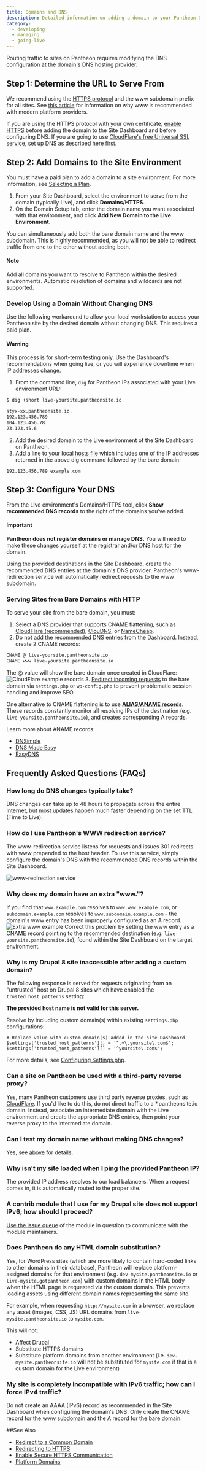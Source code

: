 ```yaml
---
title: Domains and DNS
description: Detailed information on adding a domain to your Pantheon Drupal or WordPress site.
category:
  - developing
  - managing
  - going-live
---
```

Routing traffic to sites on Pantheon requires modifying the DNS configuration at the domain's DNS hosting provider.

## Step 1: Determine the URL to Serve From

We recommend using the [HTTPS protocol](https://en.wikipedia.org/wiki/HTTPS) and the www subdomain prefix for all sites. See [this article](http://www.yes-www.org/why-use-www/) for information on why www is recommended with modern platform providers.

If you are using the HTTPS protocol with your own certificate, [enable HTTPS](/docs/adding-a-ssl-certificate-for-secure-https-communication/) before adding the domain to the Site Dashboard and before configuring DNS. If you are going to use [CloudFlare's free Universal SSL service](/docs/guides/ssl-with-cloudflare/), set up DNS as described here first.
## Step 2: Add Domains to the Site Environment

You must have a paid plan to add a domain to a site environment. For more information, see [Selecting a Plan](/docs/selecting-a-plan/).

1. From your Site Dashboard, select the environment to serve from the domain (typically Live), and click **Domains/HTTPS**.
2. On the Domain Setup tab, enter the domain name you want associated with that environment, and click **Add New Domain to the Live Environment**.

You can simultaneously add both the bare domain name and the www subdomain. This is highly recommended, as you will not be able to redirect traffic from one to the other without adding both.

<div class="alert alert-info" role="alert">
<h4>Note</h4>Add all domains you want to resolve to Pantheon within the desired environments. Automatic resolution of domains and wildcards are not supported.</div>

### Develop Using a Domain Without Changing DNS
Use the following workaround to allow your local workstation to access your Pantheon site by the desired domain without changing DNS. This requires a paid plan.

<div class="alert alert-danger" role="alert">
<h4>Warning</h4>This process is for short-term testing only. Use the Dashboard's recommendations when going live, or you will experience downtime when IP addresses change.</div>

1. From the command line, `dig` for Pantheon IPs associated with your Live environment URL:

 ```bash
 $ dig +short live-yoursite.pantheonsite.io

 styx-xx.pantheonsite.io.
 192.123.456.789
 104.123.456.78
 23.123.45.6
 ```
2. Add the desired domain to the Live environment of the Site Dashboard on Pantheon.
3. Add a line to your local <a href="https://en.wikipedia.org/wiki/Hosts_(file)">hosts file</a> which includes one of the IP addresses returned in the above dig command followed by the bare domain:

 ```
 192.123.456.789 example.com  
 ```
## Step 3: Configure Your DNS
From the Live environment's Domains/HTTPS tool, click **Show recommended DNS records** to the right of the domains you've added.

<div class="alert alert-danger" role="alert">
<h4>Important</h4><strong>Pantheon does not register domains or manage DNS.</strong> You will need to make these changes yourself at the registrar and/or DNS host for the domain.</div>

Using the provided destinations in the Site Dashboard, create the recommended DNS entries at the domain's DNS provider. Pantheon's www-redirection service will automatically redirect requests to the www subdomain.

### Serving Sites from Bare Domains with HTTP
To serve your site from the bare domain, you must:

1. Select a DNS provider that supports CNAME flattening, such as [CloudFlare (recommended)](https://support.cloudflare.com/hc/en-us/articles/200169056-CNAME-Flattening-RFC-compliant-support-for-CNAME-at-the-root), [ClouDNS](https://www.cloudns.net/features/), or [NameCheap](https://www.namecheap.com/domains/freedns.aspx).
2. Do not add the recommended DNS entries from the Dashboard. Instead, create 2 CNAME records:

 ```bash
 CNAME @ live-yoursite.pantheonsite.io
 CNAME www live-yoursite.pantheonsite.io
 ```
 The @ value will show the bare domain once created in CloudFlare:
 ![CloudFlare example records](/source/assets/images/cloudflare-cnames.png)
3. [Redirect incoming requests](/docs/redirect-incoming-requests/#redirect-to-a-common-domain) to the bare domain via `settings.php` or `wp-config.php` to prevent problematic session handling and improve SEO.

One alternative to CNAME flattening is to use **[ALIAS/ANAME records](http://help.dnsmadeeasy.com/spry_menu/aname-records/)**. These records constantly monitor all resolving IPs of the destination (e.g. `live-yoursite.pantheonsite.io`), and creates corresponding A records.

Learn more about ANAME records:

*   [DNSimple](http://support.dnsimple.com/articles/differences-between-a-cname-alias-url/)
*   [DNS Made Easy](http://www.dnsmadeeasy.com/services/aname-records/)
*   [EasyDNS](http://docs.easydns.com/aname-records/)


## Frequently Asked Questions (FAQs)

### How long do DNS changes typically take?
DNS changes can take up to 48 hours to propagate across the entire Internet, but most updates happen much faster depending on the set TTL (Time to Live).

### How do I use Pantheon's WWW redirection service?
The www-redirection service listens for requests and issues 301 redirects with www prepended to the host header. To use this service, simply configure the domain's DNS with the recommended DNS records within the Site Dashboard.

![www-redirection service](/source/assets/images/desk_images/376194.png)

### Why does my domain have an extra "www."?
If you find that `www.example.com` resolves to `www.www.example.com`, or `subdomain.example.com` resolves to `www.subdomain.example.com` - the domain's www entry has been improperly configured as an A record.
![Extra www example](/source/assets/images/desk_images/376201.png)
Correct this problem by setting the www entry as a CNAME record pointing to the recommended destination (e.g. `live-yoursite.pantheonsite.io`), found within the Site Dashboard on the target environment.

### Why is my Drupal 8 site inaccessible after adding a custom domain?
The following response is served for requests originating from an "untrusted" host on Drupal 8 sites which have enabled the `trusted_host_patterns` setting:

**The provided host name is not valid for this server.**

Resolve by including custom domain(s) within existing `settings.php` configurations:
```
# Replace value with custom domain(s) added in the site Dashboard
$settings['trusted_host_patterns'][] = '^.+\.yoursite\.com$';
$settings['trusted_host_patterns'][] = '^yoursite\.com$';
```
For more details, see [Configuring Settings.php](/docs/configuring-settings-php#trusted-host-setting).
### Can a site on Pantheon be used with a third-party reverse proxy?

Yes, many Pantheon customers use third party reverse proxies, such as [CloudFlare](https://www.cloudflare.com/). If you'd like to do this, do not direct traffic to a *.pantheonsite.io domain. Instead, associate an intermediate domain with the Live environment and create the appropriate DNS entries, then point your reverse proxy to the intermediate domain.

### Can I test my domain name without making DNS changes?

Yes, see [above](/docs/domains/#develop-using-a-domain-without-changing-dns) for details.

### Why isn't my site loaded when I ping the provided Pantheon IP?
The provided IP address resolves to our load balancers. When a request comes in, it is automatically routed to the proper site.

### A contrib module that I use for my Drupal site does not support IPv6; how should I proceed?
[Use the issue queue](https://drupal.org/node/317) of the module in question to communicate with the module maintainers.

### Does Pantheon do any HTML domain substitution?
Yes, for WordPress sites (which are more likely to contain hard-coded links to other domains in their database), Pantheon will replace platform-assigned domains for that environment (e.g. `dev-mysite.pantheonsite.io` or `live-mysite.gotpantheon.com`) with custom domains in the HTML body when the HTML page is requested via the custom domain.  This prevents loading assets using different domain names representing the same site.  

For example, when requesting `http://mysite.com` in a browser, we replace any asset (images, CSS, JS) URL domains from `live-mysite.pantheonsite.io` to `mysite.com`.

This will not:

* Affect Drupal
* Substitute HTTPS domains
* Substitute platform domains from another environment (i.e. `dev-mysite.pantheonsite.io` will not be substituted for `mysite.com` if that is a custom domain for the Live environment)

### My site is completely incompatible with IPv6 traffic; how can I force IPv4 traffic?
Do not create an AAAA (IPv6) record as recommended in the Site Dashboard when configuring the domain's DNS. Only create the CNAME record for the www subdomain and the A record for the bare domain.

##See Also

* [Redirect to a Common Domain](/docs/redirect-incoming-requests/#redirect-to-a-common-domain)
* [Redirecting to HTTPS](/docs/redirect-incoming-requests/#redirect-to-https)
* [Enable Secure HTTPS Communication](/docs/adding-a-ssl-certificate-for-secure-https-communication/)
* [Platform Domains](/docs/platform-domains)
